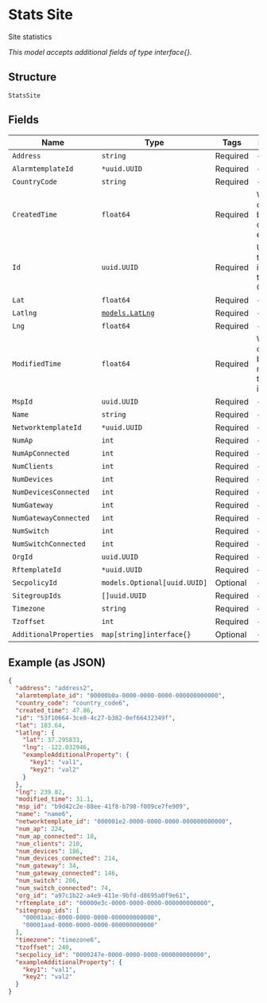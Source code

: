 
# Stats Site

Site statistics

*This model accepts additional fields of type interface{}.*

## Structure

`StatsSite`

## Fields

| Name | Type | Tags | Description |
|  --- | --- | --- | --- |
| `Address` | `string` | Required | - |
| `AlarmtemplateId` | `*uuid.UUID` | Required | - |
| `CountryCode` | `string` | Required | - |
| `CreatedTime` | `float64` | Required | When the object has been created, in epoch |
| `Id` | `uuid.UUID` | Required | Unique ID of the object instance in the Mist Organization |
| `Lat` | `float64` | Required | - |
| `Latlng` | [`models.LatLng`](../../doc/models/lat-lng.md) | Required | - |
| `Lng` | `float64` | Required | - |
| `ModifiedTime` | `float64` | Required | When the object has been modified for the last time, in epoch |
| `MspId` | `uuid.UUID` | Required | - |
| `Name` | `string` | Required | - |
| `NetworktemplateId` | `*uuid.UUID` | Required | - |
| `NumAp` | `int` | Required | - |
| `NumApConnected` | `int` | Required | - |
| `NumClients` | `int` | Required | - |
| `NumDevices` | `int` | Required | - |
| `NumDevicesConnected` | `int` | Required | - |
| `NumGateway` | `int` | Required | - |
| `NumGatewayConnected` | `int` | Required | - |
| `NumSwitch` | `int` | Required | - |
| `NumSwitchConnected` | `int` | Required | - |
| `OrgId` | `uuid.UUID` | Required | - |
| `RftemplateId` | `*uuid.UUID` | Required | - |
| `SecpolicyId` | `models.Optional[uuid.UUID]` | Optional | - |
| `SitegroupIds` | `[]uuid.UUID` | Required | - |
| `Timezone` | `string` | Required | - |
| `Tzoffset` | `int` | Required | - |
| `AdditionalProperties` | `map[string]interface{}` | Optional | - |

## Example (as JSON)

```json
{
  "address": "address2",
  "alarmtemplate_id": "00000b0a-0000-0000-0000-000000000000",
  "country_code": "country_code6",
  "created_time": 47.86,
  "id": "53f10664-3ce8-4c27-b382-0ef66432349f",
  "lat": 183.64,
  "latlng": {
    "lat": 37.295833,
    "lng": -122.032946,
    "exampleAdditionalProperty": {
      "key1": "val1",
      "key2": "val2"
    }
  },
  "lng": 239.82,
  "modified_time": 31.1,
  "msp_id": "b9d42c2e-88ee-41f8-b798-f009ce7fe909",
  "name": "name6",
  "networktemplate_id": "000001e2-0000-0000-0000-000000000000",
  "num_ap": 224,
  "num_ap_connected": 10,
  "num_clients": 210,
  "num_devices": 186,
  "num_devices_connected": 214,
  "num_gateway": 34,
  "num_gateway_connected": 146,
  "num_switch": 206,
  "num_switch_connected": 74,
  "org_id": "a97c1b22-a4e9-411e-9bfd-d8695a0f9e61",
  "rftemplate_id": "00000e3c-0000-0000-0000-000000000000",
  "sitegroup_ids": [
    "00001aac-0000-0000-0000-000000000000",
    "00001aad-0000-0000-0000-000000000000"
  ],
  "timezone": "timezone6",
  "tzoffset": 240,
  "secpolicy_id": "0000247e-0000-0000-0000-000000000000",
  "exampleAdditionalProperty": {
    "key1": "val1",
    "key2": "val2"
  }
}
```

